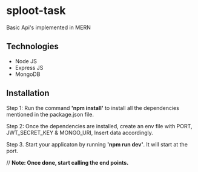 # sploot-task
Basic Api's implemented in MERN

## Technologies
- Node JS
- Express JS
- MongoDB

## Installation
Step 1: Run the command **'npm install'** to install all the dependencies mentioned in the package.json file.

Step 2: Once the dependencies are installed, create an env file with PORT, JWT_SECRET_KEY & MONGO_URI, Insert data accordingly.

Step 3. Start your applicaton by running **'npm run dev'**. It will start at the port.

// **Note: Once done, start calling the end points.**
